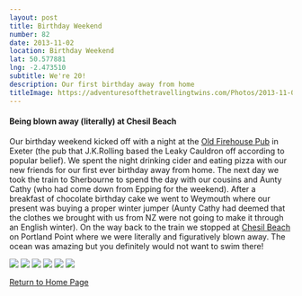```yaml
---
layout: post
title: Birthday Weekend
number: 82
date: 2013-11-02
location: Birthday Weekend
lat: 50.577881
lng: -2.473510
subtitle: We're 20!
description: Our first birthday away from home
titleImage: https://adventuresofthetravellingtwins.com/Photos/2013-11-02-BirthdayWeekend/P1020055.JPG
---
```


<h4>Being blown away (literally) at Chesil Beach</h4>

Our birthday weekend kicked off with a night at the <a target="_blank" href="http://www.oldfirehouseexeter.co.uk/">Old Firehouse Pub</a> in Exeter (the pub that J.K.Rolling based the Leaky Cauldron off according to popular belief).
We spent the night drinking cider and eating pizza with our new friends for our first ever birthday away from home. 
The next day we took the train to Sherbourne to spend the day with our cousins and Aunty Cathy (who had come down from Epping for the weekend). 
After a breakfast of chocolate birthday cake we went to Weymouth where our present was buying a proper winter jumper (Aunty Cathy had deemed that the clothes we brought with us from NZ were not going to make it through an English winter).
On the way back to the train we stopped at <a target="_blank" href="https://www.visit-dorset.com/things-to-do/chesil-beach-p1306903">Chesil Beach</a> on Portland Point where we were literally and figuratively blown away.
The ocean was amazing but you definitely would not want to swim there!

<img src="https://adventuresofthetravellingtwins.com/Photos/2013-11-02-BirthdayWeekend/P1020018.JPG" class="image1">
<img src="https://adventuresofthetravellingtwins.com/Photos/2013-11-02-BirthdayWeekend/P1020031.JPG" class="image1">
<img src="https://adventuresofthetravellingtwins.com/Photos/2013-11-02-BirthdayWeekend/P1020033.JPG" class="image1">
<img src="https://adventuresofthetravellingtwins.com/Photos/2013-11-02-BirthdayWeekend/P1020049.JPG" class="image1">
<img src="https://adventuresofthetravellingtwins.com/Photos/2013-11-02-BirthdayWeekend/P1020040.JPG" class="image1">
<img src="https://adventuresofthetravellingtwins.com/Photos/2013-11-02-BirthdayWeekend/P1020042.JPG" class="image1">


<a href="https://adventuresofthetravellingtwins.com/">Return to Home Page</a>

